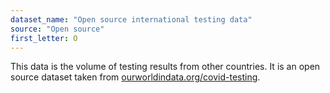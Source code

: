 ```yaml
---
dataset_name: "Open source international testing data"
source: "Open source"
first_letter: O
---
```

This data is the volume of testing results from other countries. It is an open source dataset taken from [ourworldindata.org/covid-testing](https://ourworldindata.org/covid-testing).